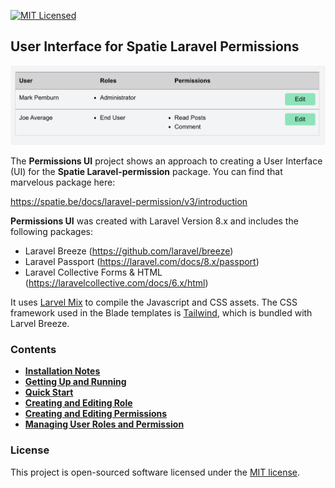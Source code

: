 [![MIT Licensed](https://img.shields.io/badge/license-MIT-brightgreen.svg?style=flat-square)](LICENSE.md)

## User Interface for Spatie Laravel Permissions
![](wiki/user_roles_screenshot.png)

The **Permissions UI** project shows an approach to creating a User Interface (UI) for the **Spatie Laravel-permission** package.  You can find that marvelous package here:

https://spatie.be/docs/laravel-permission/v3/introduction

**Permissions UI** was created with Laravel Version 8.x and includes the following packages:
- Laravel Breeze (https://github.com/laravel/breeze)
- Laravel Passport (https://laravel.com/docs/8.x/passport)
- Laravel Collective Forms & HTML (https://laravelcollective.com/docs/6.x/html)

It uses [Larvel Mix](https://laravel.com/docs/8.x/mix) to compile the Javascript and CSS assets. The CSS framework used in the Blade templates is [Tailwind](https://laravel.com/docs/8.x/mix), which is bundled with Larvel Breeze.


### Contents
- [**Installation Notes**](wiki/installation.md)
- [**Getting Up and Running**](wiki/running.md)
- [**Quick Start**](wiki/quick_start.md)
- [**Creating and Editing Role**](wiki/roles_how_to.md)
- [**Creating and Editing Permissions**](wiki/permissions_how_to.md)
- [**Managing User Roles and Permission**](wiki/user_role_how_to.md)

### License

This project is open-sourced software licensed under the [MIT license](https://opensource.org/licenses/MIT).
